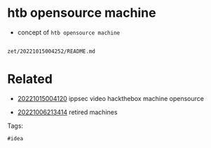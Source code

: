 # htb opensource machine

- concept of `htb opensource machine`

```
```

` zet/20221015004252/README.md `

# Related

- [20221015004120](/zet/20221015004120/README.md) ippsec video hackthebox machine opensource

- [20221006213414](/zet/20221006213414/README.md) retired machines

Tags:

    #idea
